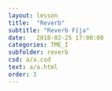 ```yaml
---
layout: lesson 
title:  "Reverb"
subtitle: "Reverb Fija"
date:   2018-02-25 17:00:00
categories: TME_I
subfolder: reverb
csd: a/a.csd
text: a/a.html
order: 3
---
```


